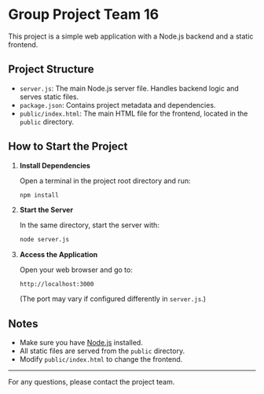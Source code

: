 # Group Project Team 16

This project is a simple web application with a Node.js backend and a static frontend.

## Project Structure

- `server.js`: The main Node.js server file. Handles backend logic and serves static files.
- `package.json`: Contains project metadata and dependencies.
- `public/index.html`: The main HTML file for the frontend, located in the `public` directory.

## How to Start the Project

1. **Install Dependencies**

   Open a terminal in the project root directory and run:

   ```bash
   npm install
   ```

2. **Start the Server**

   In the same directory, start the server with:

   ```bash
   node server.js
   ```

3. **Access the Application**

   Open your web browser and go to:

   ```
   http://localhost:3000
   ```

   (The port may vary if configured differently in `server.js`.)

## Notes

- Make sure you have [Node.js](https://nodejs.org/) installed.
- All static files are served from the `public` directory.
- Modify `public/index.html` to change the frontend.

---

For any questions, please contact the project team.

